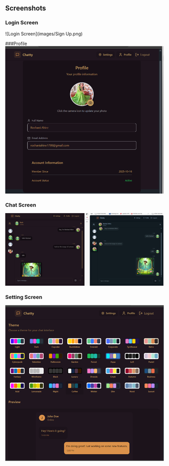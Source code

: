 ## Screenshots

### Login Screen
![Login Screen](images/Sign Up.png)

###Profile
![Profile Screen](images/Profile.png)

### Chat Screen
![Chat Screen](images/App.png)

### Setting Screen
![Chat Screen](images/setting.png)
